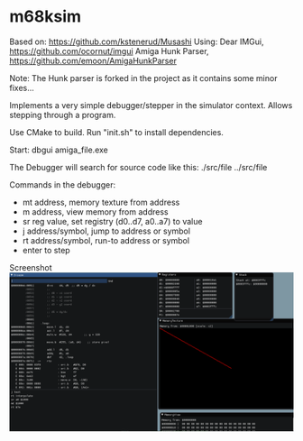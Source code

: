 # m68ksim
Based on: https://github.com/kstenerud/Musashi
Using: 
	Dear IMGui, https://github.com/ocornut/imgui
	Amiga Hunk Parser, https://github.com/emoon/AmigaHunkParser

Note: The Hunk parser is forked in the project as it contains some minor fixes...


Implements a very simple debugger/stepper in the simulator context.
Allows stepping through a program.

Use CMake to build. Run "init.sh" to install dependencies.

Start: dbgui amiga_file.exe

The Debugger will search for source code like this:
	./src/file
	../src/file

Commands in the debugger:
- mt address, memory texture from address
- m address, view memory from address
- sr reg value, set registry (d0..d7, a0..a7) to value
- j address/symbol, jump to address or symbol
- rt address/symbol, run-to address or symbol
- enter to step


Screenshot
![Screenshot](/screenshot/Amiga_Debugger_v3.png)
